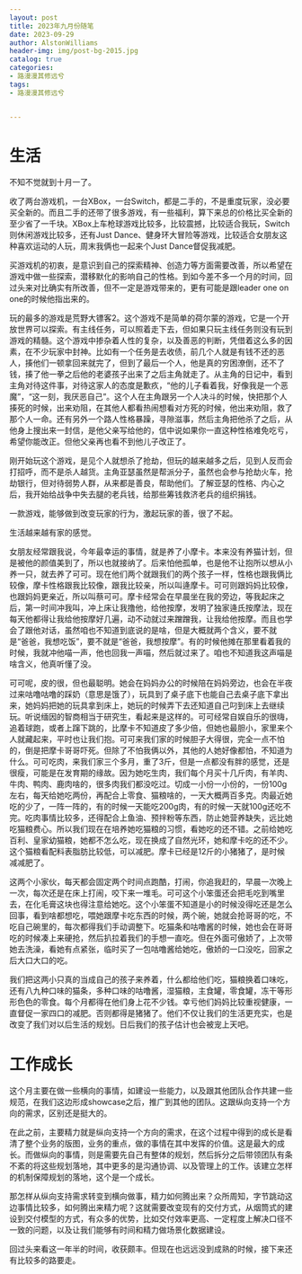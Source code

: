 ```yaml
---
layout: post
title: 2023年九月份随笔
date: 2023-09-29
author: AlstonWilliams
header-img: img/post-bg-2015.jpg
catalog: true
categories:
- 路漫漫其修远兮
tags:
- 路漫漫其修远兮


---
```


# 生活

不知不觉就到十月一了。

收了两台游戏机，一台XBox，一台Switch，都是二手的，不是重度玩家，没必要买全新的。而且二手的还带了很多游戏，有一些福利，算下来总的价格比买全新的至少省了一千块。XBox上车枪球游戏比较多，比较震撼，比较适合我玩，Switch则休闲游戏比较多，还有Just Dance、健身环大冒险等游戏，比较适合女朋友这种喜欢运动的人玩，周末我俩也一起来个Just Dance督促我减肥。

买游戏机的初衷，是意识到自己的探索精神、创造力等方面需要改善，所以希望在游戏中做一些探索，潜移默化的影响自己的性格。到如今差不多一个月的时间，回过头来对比确实有所改善，但不一定是游戏带来的，更有可能是跟leader one on one的时候他指出来的。

玩的最多的游戏是荒野大镖客2。这个游戏不是简单的荷尔蒙的游戏，它是一个开放世界可以探索。有主线任务，可以照着走下去，但如果只玩主线任务则没有玩到游戏的精髓。这个游戏中掺杂着人性的复杂，以及善恶的判断，凭借着这么多的因素，在不少玩家中封神。比如有一个任务是去收债，前几个人就是有钱不还的恶人，揍他们一顿拿回来就完了，但到了最后一个人，他是真的穷困潦倒，还不了钱，揍了他一拳之后他的老婆孩子出来了之后主角就走了。从主角的日记中，看到主角对待这件事，对待这家人的态度是歉疚，“他的儿子看着我，好像我是一个恶魔”，“这一刻，我厌恶自己”。这个人在主角跟另一个人决斗的时候，快把那个人揍死的时候，出来劝阻，在其他人都看热闹想看对方死的时候，他出来劝阻，救了那个人一命。还有另外一个路人性格暴躁，寻隙滋事，然后主角把他杀了之后，从他身上搜出来一封信，是他父亲写给他的，信中说如果你一直这种性格难免吃亏，希望你能改正。但他父亲再也看不到他儿子改正了。

刚开始玩这个游戏，是见个人就想杀了抢劫，但玩的越来越多之后，见到人反而会打招呼，而不是杀人越货。主角亚瑟虽然是帮派分子，虽然也会参与抢劫火车，抢劫银行，但对待弱势人群，从来都是善良，帮助他们。了解亚瑟的性格、内心之后，我开始给战争中失去腿的老兵钱，给那些筹钱救济老兵的组织捐钱。

一款游戏，能够做到改变玩家的行为，激起玩家的善，很了不起。


生活越来越有家的感觉。

女朋友经常跟我说，今年最幸运的事情，就是养了小摩卡。本来没有养猫计划，但是被他的颜值美到了，所以也就接纳了。后来怕他孤单，也是他不让抱所以想从小养一只，就去养了可可。现在他们两个就跟我们的两个孩子一样，性格也跟我俩比较像，摩卡性格跟我比较像，跟我比较亲，所以叫逄摩卡。可可则跟妈妈比较像，也跟妈妈更亲近，所以叫蔡可可。摩卡经常会在早晨坐在我的旁边，等我起床之后，第一时间冲我叫，冲上床让我撸他，给他按摩，发明了独家逄氏按摩法，现在每天他都得让我给他按摩好几遍，动不动就过来蹭蹭我，让我给他按摩。而且也学会了跟他对话，虽然咱也不知道到底说的是啥，但是大概就两个含义，要不就是“爸爸，我想吃饭”，要不就是“爸爸，我想按摩”。有的时候他摊在那里看着我的时候，我就冲他喵一声，他也回我一声喵，然后就过来了。咱也不知道我这声喵是啥含义，他真听懂了没。

可可呢，皮的很，但也最聪明。她会在妈妈办公的时候陪在妈妈旁边，也会在半夜过来咕噜咕噜的踩奶（意思是饿了），玩具到了桌子底下也能自己去桌子底下拿出来，她妈妈把她的玩具拿到床上，她玩的时候弄下去还知道自己叼到床上去继续玩。听说缅因的智商相当于研究生，看起来是这样的。可可经常自娱自乐的很嗨，追着球跑，或者上蹿下跳的，比摩卡不知道皮了多少倍，但她也最胆小，家里来个人就藏起来，平时也让我们抱。可可来我们家的时候胆子大得很，完全一点不怕的，倒是把摩卡哥哥吓死。但除了不怕我俩以外，其他的人她好像都怕，不知道为什么。可可吃肉，来我们家三个多月，重了3斤，但是一点都没有胖的感觉，还是很瘦，可能是在发育期的缘故。因为她吃生肉，我们每个月买十几斤肉，有羊肉、牛肉、鸭肉、鹿肉啥的，很多肉我们都没吃过。切成一小份一小份的，一份100g左右，每天给她吃两份，再配合上零食、猫粮啥的，一天大概两百多克。肉最近她吃的少了，一阵一阵的，有的时候一天能吃200g肉，有的时候一天就100g还吃不完。吃肉事情比较多，还得配合上鱼油、预拌粉等东西，防止她营养缺失，远比她吃猫粮费心。所以我们现在在培养她吃猫粮的习惯，看她吃的还不错。之前给她吃百利、皇家幼猫粮，她都不怎么吃，现在换成了自然光环，她和摩卡吃的还不少。这个猫粮看配料表脂肪比较低，可以减肥。摩卡已经是12斤的小猪猪了，是时候减减肥了。

这两个小家伙，每天都会固定两个时间点跑酷，打闹，你追我赶的，早晨一次晚上一次，每次还是在床上打闹，咬下来一堆毛。可可这个小笨蛋还会把毛吃到嘴里去，在化毛膏这块也得注意给她吃。这个小笨蛋不知道是小的时候没得吃还是怎么回事，看到啥都想吃，喂她跟摩卡吃东西的时候，两个碗，她就会抢哥哥的吃，不吃自己碗里的，每次都得我们手动调整下。吃猫条和咕噜酱的时候，她也会在哥哥吃的时候凑上来硬抢，然后扒拉着我们的手想一直吃。但在外面可傲娇了，上次带她去洗澡，看她有点紧张，临时买了一包咕噜酱给她吃，傲娇的一口没吃，回家之后大口大口的吃。

我们把这两小只真的当成自己的孩子来养着，什么都给他们吃，猫粮换着口味吃，还有八九种口味的猫条，多种口味的咕噜酱，湿猫粮，主食罐，零食罐，冻干等形形色色的零食。每个月都得在他们身上花不少钱。幸亏他们妈妈比较重视健康，一直督促一家四口的减肥。否则都得是猪猪了。他们不仅让我们的生活更充实，也是改变了我们对以后生活的规划。日后我们的孩子估计也会被宠上天吧。



# 工作成长

这个月主要在做一些横向的事情，如建设一些能力，以及跟其他团队合作共建一些规范，在我们这边形成showcase之后，推广到其他的团队。这跟纵向支持一个方向的需求，区别还是挺大的。

在此之前，主要精力就是纵向支持一个方向的需求，在这个过程中得到的成长是看清了整个业务的版图，业务的重点，做的事情在其中发挥的价值。这是最大的成长。而做纵向的事情，则是需要先自己有整体的规划，然后拆分之后带领团队有条不紊的将这些规划落地，其中更多的是沟通协调、以及管理上的工作。该建立怎样的机制保障规划的落地，这个是一个成长。

那怎样从纵向支持需求转变到横向做事，精力如何腾出来？众所周知，字节跳动这边事情比较多，如何腾出来精力呢？这就需要改变现有的交付方式，从烟筒式的建设到交付模型的方式，有众多的优势，比如交付效率更高、一定程度上解决口径不一致的问题，以及让我们能够有时间和精力做场景化数据建设。

回过头来看这一年半的时间，收获颇丰。但现在也远远没到成熟的时候，接下来还有比较多的路要走。
